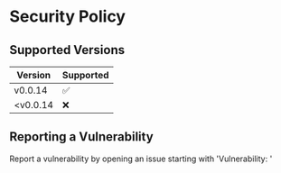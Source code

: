 # Security Policy

## Supported Versions

| Version | Supported          |
| ------- | ------------------ |
| v0.0.14   | :white_check_mark: |
| <v0.0.14   | :x:                |

## Reporting a Vulnerability

Report a vulnerability by opening an issue starting with 'Vulnerability: '
